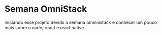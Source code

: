 # Semana OmniStack

Iniciando esse projeto devido a semana ommnistack e conhecer um pouco mais sobre o node, react e react native.